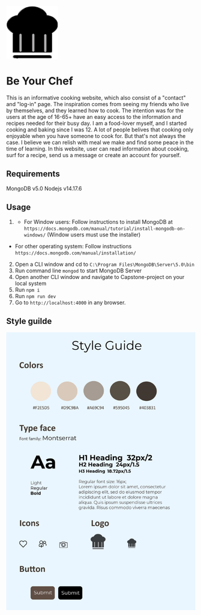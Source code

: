 ![Alt text](images/logo.png?raw=true "logochef")<br>
# Be Your Chef
This is an informative cooking website, which also consist of a "contact" and "log-in" page. The inspiration comes from seeing my friends who live by themselves,
and they learned how to cook. The intention was for the users at the age of 16-65+ have an easy access to the information and recipes needed for their busy day.
I am a food-lover myself, and I started cooking and baking since I was 12. A lot of people belives that cooking only enjoyable when you have someone to cook for.
But that's not always the case. I believe we can relish with meal we make and find some peace in the time of learning.
In this website, user can read information about cooking, surf for a recipe, send us a message or create an account for yourself.
## Requirements
MongoDB v5.0
Nodejs v14.17.6
## Usage
1. - For Window users: Follow instructions to install MongoDB at `https://docs.mongodb.com/manual/tutorial/install-mongodb-on-windows/` (Window users must use the installer)
- For other operating system: Follow instructions `https://docs.mongodb.com/manual/installation/`
2. Open a CLI window and cd to `C:\Program Files\MongoDB\Server\5.0\bin`
3. Run command line `mongod` to start MongoDB Server
4. Open another CLI window and navigate to Capstone-project on your local system
5. Run `npm i`
6. Run `npm run dev`
7. Go to `http://localhost:4000` in any browser.
## Style guilde
![Alt text](images/0001.jpg?raw=true "Style Guide") <br>